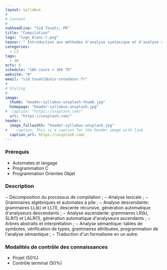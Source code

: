 ```yaml
---
layout: syllabus
#
# Content
#
subheadline: "Sid Touati, PR"
title: "Compilation"
logo: "logo_blanc-l.png"
teaser: " Introduction aux méthodes d'analyse syntaxique et d'analyse sémantique, dans le cadre de la construction de compilateurs et de traduction d'un formalisme en un autre."
categories:
  - L3
tags:
  - S6
ects: 6
schedule: "18h cours + 36h TD"
website: "#"
email: "sid.touati@univ-cotedazur.fr"
#
# Styling
#
image:
  thumb: "header-syllabus-unsplash-thumb.jpg"
  homepage: "header-syllabus-unsplash.jpg"
#  caption: "https://unsplash.com/"
  url: "https://unsplash.com/"
header:
  image_fullwidth: "header-syllabus-unsplash.jpg"
#    caption: This is a caption for the header image with link
  caption_url: https://unsplash.com/  
---
```


### Prérequis

- Automates et langage
- Programmation C
- Programmation Orientée Objet

###  Description ###

− Décomposition du processus de compilation ;
− Analyse lexicale ;
− Grammaires algébriques et automates à pile ;
− Analyse descendante: grammaires LL(k) et LL(1), descente récursive, génération automatique
d'analyseurs descendants ;
− Analyse ascendante: grammaires LR(k), SLR(1) et LALR(1), génération automatique
d'analyseurs ascendants ;
− Arbres abstraits et interprétation ;
− Analyse sémantique: tables de symboles, vérification de types, grammaires attribuées,
programmation de l'analyse sémantique ;
− Traduction d'un formalisme en un autre.

###  Modalités de contrôle des connaissances ###

- Projet (50%)
- Contrôle terminal (50%)

